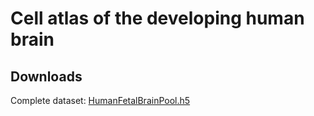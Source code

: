 # Cell atlas of the developing human brain

## Downloads
Complete dataset: [HumanFetalBrainPool.h5](https://storage.googleapis.com/linnarsson-lab-human/HumanFetalBrainPool.h5)


